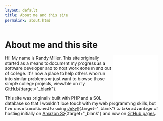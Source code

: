 ```yaml
---
layout: default
title: About me and this site
permalink: about.html
---
```

# About me and this site

<img src="/assets/images/clear.gif" data-echo="/assets/images/prof_pic150.jpg" id="profile-picture" width="150" align="right" alt="profile pic"/>

Hi! My name is Randy Miller. This site originally started as a means to document my progress as a software developer and to host work done in and out of college.  It's now a place to help others who run into similar problems or just want to browse those simple college projects, viewable on my [GitHub](http://github.com/iliketoprogram14){:target="_blank"}.

This site was originally built with PHP and a SQL database so that I wouldn't lose touch with my web programming skills, but I've since transitioned to using [Jekyll](https://jekyllrb.com){:target="_blank"} to take advantage of hosting initially on [Amazon S3](https://aws.amazon.com/s3/){:target="_blank"} and now on [GitHub pages](https://pages.github.com/). 
